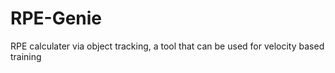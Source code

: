# RPE-Genie
RPE calculater via object tracking, a tool that can be used for velocity based training
